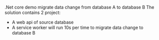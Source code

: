 .Net core demo migrate data change from database A to database B
The solution contains 2 project:
- A web api of source database
- A service worker will run 10s per time to migrate data change to database B